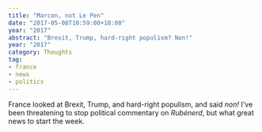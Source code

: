 ```yaml
---
title: "Marcon, not Le Pen"
date: "2017-05-08T10:59:00+10:00"
year: "2017"
abstract: "Brexit, Trump, hard-right populism? Non!"
year: "2017"
category: Thoughts
tag:
- france
- news
- politics
---
```

France looked at Brexit, Trump, and hard-right populism, and said *non!* I've been threatening to stop political commentary on *Rubénerd*, but what great news to start the week.

